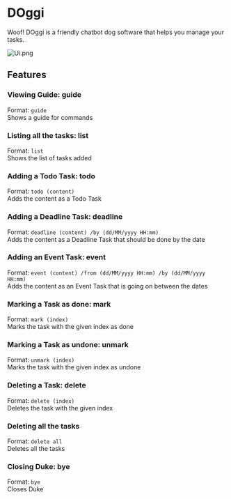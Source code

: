 # DOggi

Woof!
DOggi is a friendly chatbot dog software that helps you manage your tasks.

![Ui.png](Ui.png)

## Features

### Viewing Guide: guide
Format: `guide`<br>
Shows a guide for commands

### Listing all the tasks: list
Format: `list`<br>
Shows the list of tasks added

### Adding a Todo Task: todo
Format: `todo (content)`<br>
Adds the content as a Todo Task

### Adding a Deadline Task: deadline
Format: `deadline (content) /by (dd/MM/yyyy HH:mm)`<br>
Adds the content as a Deadline Task that should be done by the date

### Adding an Event Task: event
Format: `event (content) /from (dd/MM/yyyy HH:mm) /by (dd/MM/yyyy HH:mm)`<br>
Adds the content as an Event Task that is going on between the dates

### Marking a Task as done: mark
Format: `mark (index)`<br>
Marks the task with the given index as done


### Marking a Task as undone: unmark
Format: `unmark (index)`<br>
Marks the task with the given index as undone

### Deleting a Task: delete
Format: `delete (index)`<br>
Deletes the task with the given index

### Deleting all the tasks
Format: `delete all`<br>
Deletes all the tasks

### Closing Duke: bye
Format: `bye`<br>
Closes Duke

